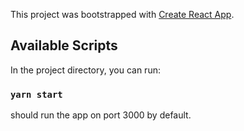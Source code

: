 This project was bootstrapped with [Create React App](https://github.com/facebook/create-react-app).

## Available Scripts

In the project directory, you can run:

### `yarn start`
should run the app on port 3000 by default.






